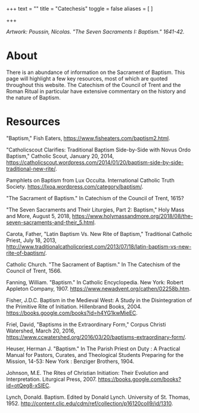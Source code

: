 +++
text = ""
title = "Catechesis"
toggle = false
aliases = [
]

+++

_Artwork: Poussin, Nicolas. "The Seven Sacraments I: Baptism." 1641-42._

# About

There is an abundance of information on the Sacrament of Baptism. This page will highlight a few key resources, most of which are quoted throughout this website. The Catechism of the Council of Trent and the Roman Ritual in particular have extensive commentary on the history and the nature of Baptism. 

# Resources

"Baptism," Fish Eaters, https://www.fisheaters.com/baptism2.html.

"Catholicscout Clarifies: Traditional Baptism Side-by-Side with Novus Ordo Baptism," Catholic Scout, January 20, 2014, https://catholicscout.wordpress.com/2014/01/20/baptism-side-by-side-traditional-new-rite/.

Pamphlets on Baptism from Lux Occulta. International Catholic Truth Society. https://lxoa.wordpress.com/category/baptism/.

"The Sacrament of Baptism." In Catechism of the Council of Trent, 1615?

"The Seven Sacraments and Their Liturgies, Part 2: Baptism," Holy Mass and More, August 5, 2018, https://www.holymassandmore.org/2018/08/the-seven-sacraments-and-their_5.html.

Carota, Father, "Latin Baptism Vs. New Rite of Baptism," Traditional Catholic Priest, July 18, 2013, http://www.traditionalcatholicpriest.com/2013/07/18/latin-baptism-vs-new-rite-of-baptism/.

Catholic Church. "The Sacrament of Baptism." In The Catechism of the Council of Trent, 1566.

Fanning, William. "Baptism." In Catholic Encyclopedia. New York: Robert Appleton Company, 1907. https://www.newadvent.org/cathen/02258b.htm.

Fisher, J.D.C. Baptism in the Medieval West: A Study in the Disintegration of the Primitive Rite of Initiation. Hillenbrand Books, 2004. https://books.google.com/books?id=h4YG1kwMieEC.

Friel, David, "Baptisms in the Extraordinary Form," Corpus Christi Watershed, March 20, 2016, https://www.ccwatershed.org/2016/03/20/baptisms-extraordinary-form/.

Heuser, Herman J. "Baptism." In The Parish Priest on Duty : A Practical Manual for Pastors, Curates, and Theological Students Preparing for the Mission, 14-53: New York : Benziger Brothers, 1904.

Johnson, M.E. The Rites of Christian Initiation: Their Evolution and Interpretation. Liturgical Press, 2007. https://books.google.com/books?id=otQeg8-xSlEC.

Lynch, Donald. Baptism. Edited by Donald Lynch. University of St. Thomas, 1952. http://content.clic.edu/cdm/ref/collection/p16120coll9/id/1310.


